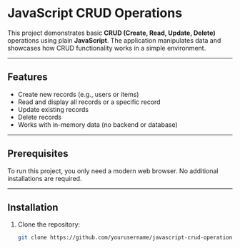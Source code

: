 # JavaScript CRUD Operations

This project demonstrates basic **CRUD (Create, Read, Update, Delete)** operations using plain **JavaScript**. The application manipulates data and showcases how CRUD functionality works in a simple environment.

---

## Features

- Create new records (e.g., users or items)
- Read and display all records or a specific record
- Update existing records
- Delete records
- Works with in-memory data (no backend or database)

---

## Prerequisites

To run this project, you only need a modern web browser. No additional installations are required.

---

## Installation

1. Clone the repository:
   ```bash
   git clone https://github.com/yourusername/javascript-crud-operations.git
